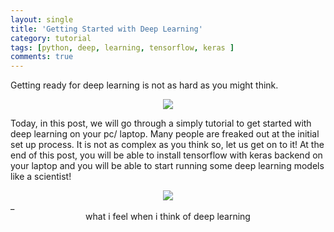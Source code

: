```yaml
---
layout: single
title: 'Getting Started with Deep Learning'
category: tutorial
tags: [python, deep, learning, tensorflow, keras ]
comments: true
---
```


Getting ready for deep learning is not as hard as you might think. 

<center><img src = "https://static.wixstatic.com/media/4cd7bf_510a651475a449dcb9eb155537eff38f~mv2.png/v1/fill/w_630,h_366,al_c,usm_0.66_1.00_0.01/4cd7bf_510a651475a449dcb9eb155537eff38f~mv2.png"></center> 

Today, in this post, we will go through a simply tutorial to get started with deep learning on your pc/ laptop. Many people are freaked out at the initial set up process. It is not as complex as you think so, 
let us get on to it! At the end of this post, you will be able to install tensorflow with keras backend on your laptop and you will be able to start running some deep learning models like a scientist! 

<center><img src = "https://pm1.narvii.com/6444/077b1161a0cc5f63905da24884d70a0ce6e6b2ba_hq.jpg"></center>
_<center>what i feel when i think of deep learning</center>



